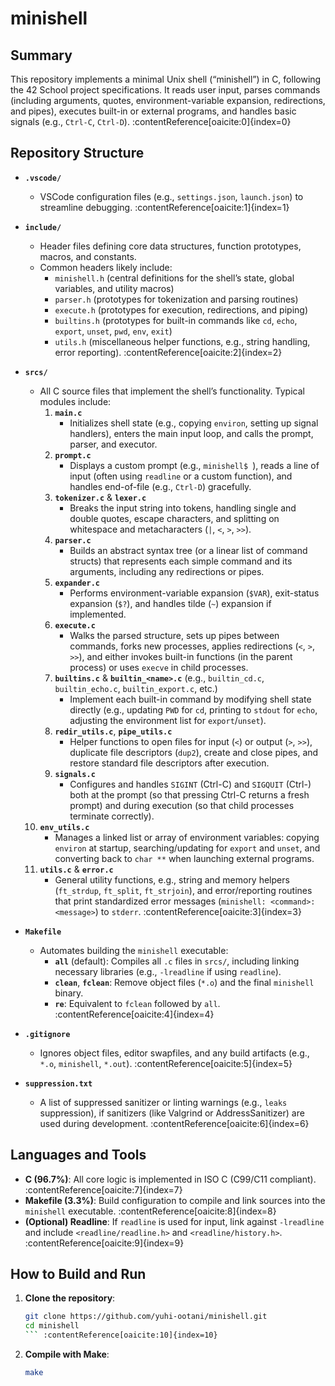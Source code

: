 # minishell

## Summary  
This repository implements a minimal Unix shell (“minishell”) in C, following the 42 School project specifications. It reads user input, parses commands (including arguments, quotes, environment-variable expansion, redirections, and pipes), executes built-in or external programs, and handles basic signals (e.g., `Ctrl-C`, `Ctrl-D`). :contentReference[oaicite:0]{index=0}

## Repository Structure  
- **`.vscode/`**  
  - VSCode configuration files (e.g., `settings.json`, `launch.json`) to streamline debugging. :contentReference[oaicite:1]{index=1}  

- **`include/`**  
  - Header files defining core data structures, function prototypes, macros, and constants.  
  - Common headers likely include:  
    - `minishell.h` (central definitions for the shell’s state, global variables, and utility macros)  
    - `parser.h` (prototypes for tokenization and parsing routines)  
    - `execute.h` (prototypes for execution, redirections, and piping)  
    - `builtins.h` (prototypes for built-in commands like `cd`, `echo`, `export`, `unset`, `pwd`, `env`, `exit`)  
    - `utils.h` (miscellaneous helper functions, e.g., string handling, error reporting). :contentReference[oaicite:2]{index=2}  

- **`srcs/`**  
  - All C source files that implement the shell’s functionality. Typical modules include:  
    1. **`main.c`**  
       - Initializes shell state (e.g., copying `environ`, setting up signal handlers), enters the main input loop, and calls the prompt, parser, and executor.  
    2. **`prompt.c`**  
       - Displays a custom prompt (e.g., `minishell$ `), reads a line of input (often using `readline` or a custom function), and handles end-of-file (e.g., `Ctrl-D`) gracefully.  
    3. **`tokenizer.c`** & **`lexer.c`**  
       - Breaks the input string into tokens, handling single and double quotes, escape characters, and splitting on whitespace and metacharacters (`|`, `<`, `>`, `>>`).  
    4. **`parser.c`**  
       - Builds an abstract syntax tree (or a linear list of command structs) that represents each simple command and its arguments, including any redirections or pipes.  
    5. **`expander.c`**  
       - Performs environment-variable expansion (`$VAR`), exit-status expansion (`$?`), and handles tilde (`~`) expansion if implemented.  
    6. **`execute.c`**  
       - Walks the parsed structure, sets up pipes between commands, forks new processes, applies redirections (`<`, `>`, `>>`), and either invokes built-in functions (in the parent process) or uses `execve` in child processes.  
    7. **`builtins.c`** & **`builtin_<name>.c`** (e.g., `builtin_cd.c`, `builtin_echo.c`, `builtin_export.c`, etc.)  
       - Implement each built-in command by modifying shell state directly (e.g., updating `PWD` for `cd`, printing to `stdout` for `echo`, adjusting the environment list for `export`/`unset`).  
    8. **`redir_utils.c`**, **`pipe_utils.c`**  
       - Helper functions to open files for input (`<`) or output (`>`, `>>`), duplicate file descriptors (`dup2`), create and close pipes, and restore standard file descriptors after execution.  
    9. **`signals.c`**  
       - Configures and handles `SIGINT` (Ctrl-C) and `SIGQUIT` (Ctrl-\) both at the prompt (so that pressing Ctrl-C returns a fresh prompt) and during execution (so that child processes terminate correctly).  
   10. **`env_utils.c`**  
       - Manages a linked list or array of environment variables: copying `environ` at startup, searching/updating for `export` and `unset`, and converting back to `char **` when launching external programs.  
   11. **`utils.c`** & **`error.c`**  
       - General utility functions, e.g., string and memory helpers (`ft_strdup`, `ft_split`, `ft_strjoin`), and error/reporting routines that print standardized error messages (`minishell: <command>: <message>`) to `stderr`. :contentReference[oaicite:3]{index=3}  

- **`Makefile`**  
  - Automates building the `minishell` executable:  
    - **`all`** (default): Compiles all `.c` files in `srcs/`, including linking necessary libraries (e.g., `-lreadline` if using `readline`).  
    - **`clean`**, **`fclean`**: Remove object files (`*.o`) and the final `minishell` binary.  
    - **`re`**: Equivalent to `fclean` followed by `all`. :contentReference[oaicite:4]{index=4}  

- **`.gitignore`**  
  - Ignores object files, editor swapfiles, and any build artifacts (e.g., `*.o`, `minishell`, `*.out`). :contentReference[oaicite:5]{index=5}  

- **`suppression.txt`**  
  - A list of suppressed sanitizer or linting warnings (e.g., `leaks` suppression), if sanitizers (like Valgrind or AddressSanitizer) are used during development. :contentReference[oaicite:6]{index=6}  

## Languages and Tools  
- **C (96.7%)**: All core logic is implemented in ISO C (C99/C11 compliant). :contentReference[oaicite:7]{index=7}  
- **Makefile (3.3%)**: Build configuration to compile and link sources into the `minishell` executable. :contentReference[oaicite:8]{index=8}  
- **(Optional) Readline**: If `readline` is used for input, link against `-lreadline` and include `<readline/readline.h>` and `<readline/history.h>`. :contentReference[oaicite:9]{index=9}  

## How to Build and Run  

1. **Clone the repository**:  
   ```bash
   git clone https://github.com/yuhi-ootani/minishell.git
   cd minishell
   ``` :contentReference[oaicite:10]{index=10}  

2. **Compile with Make**:  
   ```bash
   make
